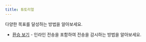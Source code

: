 ```yaml
---
title: 튜토리얼
---
```


다양한 목표를 달성하는 방법을 알아보세요.

- [환승 보기](./10_watching-transfers.md) - 인라인 전송을 포함하여 전송을 감시하는 방법을 알아보세요.

